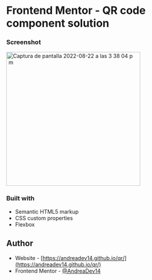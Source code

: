 # Frontend Mentor - QR code component solution


### Screenshot
<img width="355" alt="Captura de pantalla 2022-08-22 a las 3 38 04 p  m" src="https://user-images.githubusercontent.com/108431169/185995519-52f73962-58e7-4c76-82b0-63cef5ba8102.png">



### Built with

- Semantic HTML5 markup
- CSS custom properties
- Flexbox


## Author

- Website - [https://andreadev14.github.io/qr/](https://andreadev14.github.io/qr/)
- Frontend Mentor - [@AndreaDev14](https://www.frontendmentor.io/profile/AndreaDev14)




